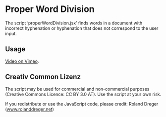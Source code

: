 ﻿# Proper Word Division

The script ‘properWordDivision.jsx’ finds words in a document with incorrect hyphenation or hyphenation that does not correspond to the user input.

## Usage

[Video on Vimeo](http://vimeo.com/64374584).

## Creativ Common Lizenz

The script may be used for commercial and non-commercial purposes (Creative Commons Licence: CC BY 3.0 AT). Use the script at your own risk.

If you redistribute or use the JavaScript code, please credit: Roland Dreger (www.rolanddreger.net)